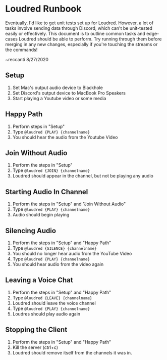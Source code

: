 # Loudred Runbook

Eventually, I'd like to get unit tests set up for Loudred. However, a lot of tasks involve sending data through Discord, which can't be unit-tested easily or effectively. This document is to outline common tasks and edge-cases Loudred should be able to perform. Try running through them before merging in any new changes, especially if you're touching the streams or the commands!

~reccanti 8/27/2020

## Setup

1. Set Mac's output audio device to Blackhole
2. Set Discord's output device to MacBook Pro Speakers
3. Start playing a Youtube video or some media

## Happy Path

1. Perform steps in "Setup"
2. Type `@loudred {PLAY} {channelname}`
3. You should hear the audio from the Youtube Video

## Join Without Audio

1. Perform the steps in "Setup"
2. Type `@loudred {JOIN} {channelname}`
3. Loudred should appear in the channel, but not be playing any audio

## Starting Audio In Channel

1. Perform the steps in "Setup" and "Join Without Audio"
2. Type `@loudred {PLAY} {channelname}`
3. Audio should begin playing

## Silencing Audio

1. Perform the steps in "Setup" and "Happy Path"
2. Type `@loudred {SILENCE} {channelname}`
3. You should no longer hear audio from the YouTube Video
4. Type `@loudred {PLAY} {channelname}`
5. You should hear audio from the video again

## Leaving a Voice Chat

1. Perform the steps in "Setup" and "Happy Path"
2. Type `@loudred {LEAVE} {channelname}`
3. Loudred should leave the voice channel
4. Type `@loudred {PLAY} {channelname}`
5. Loudres should play audio again

## Stopping the Client

1. Perform the steps in "Setup" and "Happy Path"
2. Kill the server (ctrl+c)
3. Loudred should remove itself from the channels it was in.
